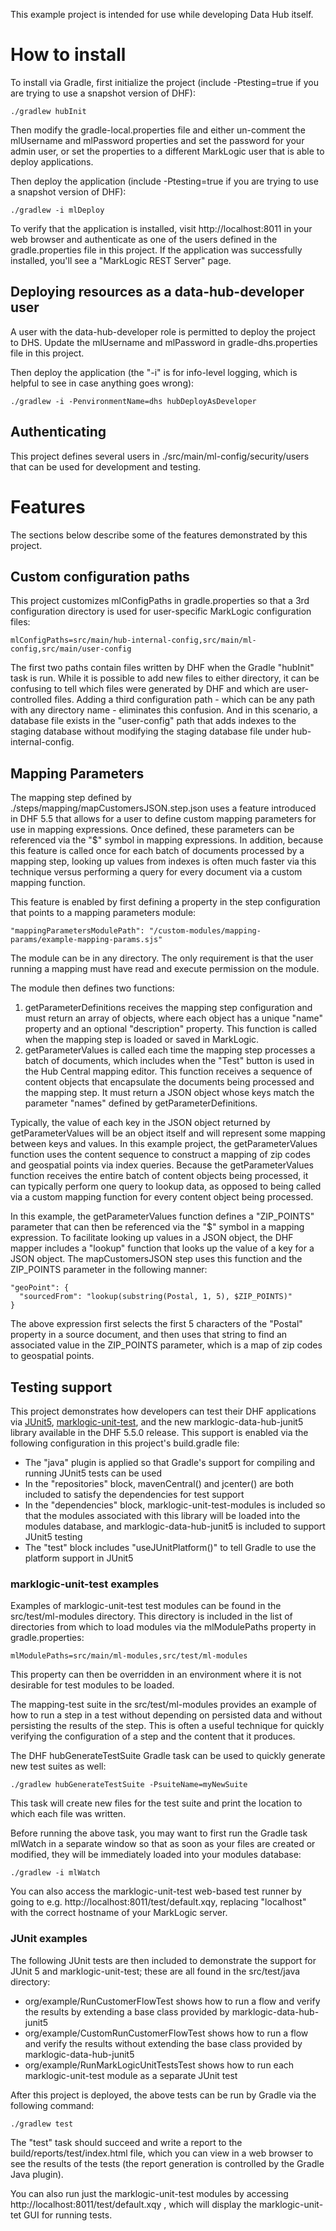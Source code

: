This example project is intended for use while developing Data Hub itself. 

# How to install

To install via Gradle, first initialize the project (include -Ptesting=true if you are trying to use a snapshot version of DHF):

    ./gradlew hubInit
    
Then modify the gradle-local.properties file and either un-comment the mlUsername and mlPassword properties and set the
password for your admin user, or set the properties to a different MarkLogic user that is able to deploy applications. 

Then deploy the application (include -Ptesting=true if you are trying to use a snapshot version of DHF):

    ./gradlew -i mlDeploy

To verify that the application is installed, visit http://localhost:8011 in your web browser and authenticate as one of
the users defined in the gradle.properties file in this project. If the application was successfully installed, you'll
see a "MarkLogic REST Server" page.

## Deploying resources as a data-hub-developer user 

A user with the data-hub-developer role is permitted to deploy the project to DHS. Update the mlUsername and mlPassword
in gradle-dhs.properties file in this project.

Then deploy the application (the "-i" is for info-level logging, which is helpful to see in case anything goes wrong):

    ./gradlew -i -PenvironmentName=dhs hubDeployAsDeveloper
 

## Authenticating 

This project defines several users in ./src/main/ml-config/security/users that can be used for development and testing. 

# Features

The sections below describe some of the features demonstrated by this project.

## Custom configuration paths

This project customizes mlConfigPaths in gradle.properties so that a 3rd configuration directory is used for user-specific 
MarkLogic configuration files:

    mlConfigPaths=src/main/hub-internal-config,src/main/ml-config,src/main/user-config

The first two paths contain files written by DHF when the Gradle "hubInit" task is run. While it is possible to add new files to 
either directory, it can be confusing to tell which files were generated by DHF and which are user-controlled files. Adding a third
configuration path - which can be any path with any directory name - eliminates this confusion. And in this scenario, a database file 
exists in the "user-config" path that adds indexes to the staging database without modifying the staging database file under hub-internal-config.
## Mapping Parameters

The mapping step defined by ./steps/mapping/mapCustomersJSON.step.json uses a feature introduced in DHF 5.5 
that allows for a user to define custom mapping parameters for use in mapping expressions. Once defined, these 
parameters can be referenced via the "$" symbol in mapping expressions. In addition, because this feature is called once
for each batch of documents processed by a mapping step, looking up values from indexes is often much faster via this 
technique versus performing a query for every document via a custom mapping function. 

This feature is enabled by first defining a property in the step configuration that points to a mapping 
parameters module:

    "mappingParametersModulePath": "/custom-modules/mapping-params/example-mapping-params.sjs"

The module can be in any directory. The only requirement is that the user running a mapping must have read and 
execute permission on the module. 

The module then defines two functions:

1. getParameterDefinitions receives the mapping step configuration and must return an array of objects, where each
object has a unique "name" property and an optional "description" property. This function is called when the mapping step
is loaded or saved in MarkLogic.
1. getParameterValues is called each time the mapping step processes a batch of documents, which includes when the "Test" button 
is used in the Hub Central mapping editor. This function receives a sequence of content objects that encapsulate the documents
being processed and the mapping step. It must return a JSON object whose keys match the parameter "names" defined by getParameterDefinitions. 

Typically, the value of each key in the JSON object returned by getParameterValues will be an object itself and will represent some 
mapping between keys and values. In this example project, the getParameterValues function uses the content sequence to construct a mapping of
zip codes and geospatial points via index queries. Because the getParameterValues function receives the entire batch of content objects being 
processed, it can typically perform one query to lookup data, as opposed to being called via a custom mapping function for every content object 
being processed. 

In this example, the getParameterValues function defines a "ZIP_POINTS" parameter that can then be referenced via the "$" symbol in a mapping expression. 
To facilitate looking up values in a JSON object, the DHF mapper includes a "lookup" function that looks up the value of a key for a JSON object. The 
mapCustomersJSON step uses this function and the ZIP_POINTS parameter in the following manner:

```
"geoPoint": {
  "sourcedFrom": "lookup(substring(Postal, 1, 5), $ZIP_POINTS)"
}
```

The above expression first selects the first 5 characters of the "Postal" property in a source document, and then uses that string to find an associated value 
in the ZIP_POINTS parameter, which is a map of zip codes to geospatial points. 

## Testing support

This project demonstrates how developers can test their DHF applications via [JUnit5](https://junit.org/junit5/), 
[marklogic-unit-test](https://github.com/marklogic-community/marklogic-unit-test), and the new marklogic-data-hub-junit5
library available in the DHF 5.5.0 release. This support is enabled via the following configuration in this project's 
build.gradle file:

- The "java" plugin is applied so that Gradle's support for compiling and running JUnit5 tests can be used
- In the "repositories" block, mavenCentral() and jcenter() are both included to satisfy the dependencies for test support
- In the "dependencies" block, marklogic-unit-test-modules is included so that the modules associated with this library will be 
loaded into the modules database, and marklogic-data-hub-junit5 is included to support JUnit5 testing
- The "test" block includes "useJUnitPlatform()" to tell Gradle to use the platform support in JUnit5

### marklogic-unit-test examples

Examples of marklogic-unit-test test modules can be found in the src/test/ml-modules directory. This directory is 
included in the list of directories from which to load modules via the mlModulePaths property in gradle.properties:

    mlModulePaths=src/main/ml-modules,src/test/ml-modules

This property can then be overridden in an environment where it is not desirable for test modules to be loaded. 

The mapping-test suite in the src/test/ml-modules provides an example of how to run a step in a test without depending 
on persisted data and without persisting the results of the step. This is often a useful technique for quickly verifying the 
configuration of a step and the content that it produces. 

The DHF hubGenerateTestSuite Gradle task can be used to quickly generate new test suites as well:

    ./gradlew hubGenerateTestSuite -PsuiteName=myNewSuite

This task will create new files for the test suite and print the location to which each file was written. 

Before running the above task, you may want to first run the Gradle task mlWatch in a separate window so that as soon as your 
files are created or modified, they will be immediately loaded into your modules database:

    ./gradlew -i mlWatch

You can also access the marklogic-unit-test web-based test runner by going to e.g. http://localhost:8011/test/default.xqy, 
replacing "localhost" with the correct hostname of your MarkLogic server.

### JUnit examples

The following JUnit tests are then included to demonstrate the support for JUnit 5 and marklogic-unit-test; these are all found in the 
src/test/java directory:

- org/example/RunCustomerFlowTest shows how to run a flow and verify the results by extending a base class provided by marklogic-data-hub-junit5
- org/example/CustomRunCustomerFlowTest shows how to run a flow and verify the results without extending the base class 
provided by marklogic-data-hub-junit5
- org/example/RunMarkLogicUnitTestsTest shows how to run each marklogic-unit-test module as a separate JUnit test 

After this project is deployed, the above tests can be run by Gradle via the following command:

    ./gradlew test 

The "test" task should succeed and write a report to the build/reports/test/index.html file, which you can view in a web
browser to see the results of the tests (the report generation is controlled by the Gradle Java plugin). 

You can also run just the marklogic-unit-test modules by accessing http://localhost:8011/test/default.xqy , which will display
the marklogic-unit-tet GUI for running tests. 
